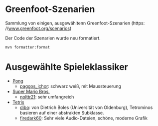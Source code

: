 # Greenfoot-Szenarien

Sammlung von einigen, ausgewähltenn Greenfoot-Szenarien (https:\
//www.greenfoot.org/scenarios)

Der Code der Szenarien wurde neu formatiert.

```
mvn formatter:format
```

# Ausgewählte Spieleklassiker

- [Pong](https://de.wikipedia.org/wiki/Pong)
  * [paggos_ichor](https://www.greenfoot.org/scenarios/1493):
    schwarz weiß, mit Maussteuerung
- [Super Mario Bros.](https://de.wikipedia.org/wiki/Super_Mario_Bros.)
  * [nolttr21](https://www.greenfoot.org/scenarios/22540): sehr umfangreich
- [Tetris](https://de.wikipedia.org/wiki/Tetris)
  * [dibo](https://www.greenfoot.org/scenarios/335):
    von Dietrich Boles (Universität von Oldenburg), Tetrominos basieren
    auf einer abstrakten Subklasse.
  * [firedark60](https://www.greenfoot.org/scenarios/3084):
    Sehr viele Audio-Dateien, schöne, moderne Grafik
